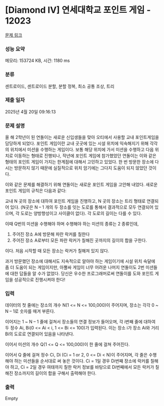# [Diamond IV] 연세대학교 포인트 게임 - 12023 

[문제 링크](https://www.acmicpc.net/problem/12023) 

### 성능 요약

메모리: 153724 KB, 시간: 1180 ms

### 분류

센트로이드, 센트로이드 분할, 분할 정복, 최소 공통 조상, 트리

### 제출 일자

2025년 4월 20일 09:16:13

### 문제 설명

<p>올 해 2학년이 된 연돌이는 새로운 신입생들을 맞아 오티에서 사용할 교내 포인트게임을 담당하게 되었다. 포인트 게임이란 교내 곳곳에 있는 시설 위치에 익숙해지기 위해 각각의 위치에서 미션을 수행하는 게임이다. 보통 해당 위치에 가서 미션을 수행하고 다음 위치로 이동하는 형태로 진행되나, 작년에 포인트 게임에 참가했었던 연돌이는 이와 같은 형태의 포인트 게임이 가지는 한계점에 대해서 고민하고 있었다. 한 번 방문한 장소에 다시는 방문하지 않기 때문에 실질적으로 위치 암기에는 그다지 도움이 되지 않았던 것이다.</p>

<p>이와 같은 문제를 해결하기 위해 연돌이는 새로운 포인트 게임을 고안해 내었다. 새로운 포인트 게임의 규칙은 다음과 같다:</p>

<p>교내 N 곳의 장소에 대하여 포인트 게임을 진행하고, N 곳의 장소는 트리 형태로 연결되어 있다. (N곳은 N – 1 개의 두 장소를 잇는 도로를 통해서 결과적으로 모두 연결되어 있으며, 각 도로는 양방향성이고 사이클이 없다). 각 도로의 길이는 다를 수 있다.</p>

<p>이때 Q번의 미션을 수행해야 하며 수행해야 하는 미션의 종류는 2 종류인데,</p>

<ol>
	<li>주어진 장소 A에 방문해 파란 락커를 칠한다</li>
	<li>주어진 장소 A로부터 모든 파란 락커가 칠해진 곳까지의 길이의 합을 구한다.</li>
</ol>

<p>이다. 처음 시작할 때 모든 장소는 락커가 칠해져 있지 않다.</p>

<p>과거 방문했던 장소에 대해서도 지속적으로 알아야 하는 게임이기에 시설 위치 숙달에 좀 더 도움이 되는 게임이지만, 아뿔싸 게임이 너무 어려운 나머지 연돌이도 2번 미션들에 대한 답들을 알 수가 없었다. 당신은 우수한 프로그래머로써 연돌이를 도와 포인트 게임을 성공적으로 진행시켜야 한다!</p>

### 입력 

 <p>데이터의 첫 줄에는 장소의 개수 N(1 <= N <= 100,000)이 주어지며, 장소는 각각 0 ~ N – 1로 숫자를 매겨 부른다.</p>

<p>이어지는 1 ~ N – 1 줄에 걸쳐서 장소들의 연결 정보가 들어오며, 각 i번째 줄에 대하여 두 정수 Ai, Bi(0 <= Ai < i, 1 <= Bi <= 100)가 입력된다. 이는 장소 i가 장소 Ai와 거리 Bi의 도로로 연결되어 있음을 나타낸다.</p>

<p>이어서 미션의 개수 Q(1 <= Q <= 100,000)이 한 줄에 걸쳐 주어진다.</p>

<p>이어서 Q 줄에 걸쳐 정수 Ci, Di (Ci = 1 or 2, 0 <= Di < N)이 주어지며, 각 줄은 수행해야 하는 미션들을 순서대로 써 놓은 것이다. Ci = 1일 경우 Di번째 장소에 락커를 칠해야 하고, Ci = 2일 경우 여태까지 칠한 락커 정보를 바탕으로 Di번째에서 모든 락커가 칠해진 장소까지의 길이의 합을 구해서 출력해야 한다.</p>

### 출력 

 Empty

